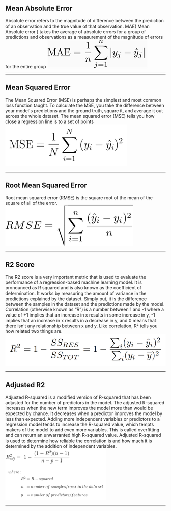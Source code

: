 ## Mean Absolute Error
Absolute error refers to the magnitude of difference between the prediction of an observation and the true value of that observation. 
MAE( Mean Absolute error ) takes the average of absolute errors for a group of predictions and observations as a measurement of the magnitude of errors for the entire group
![MAE](https://github.com/Aditya-171/Photos/blob/master/download.png)

---

## Mean Squared Error

The Mean Squared Error (MSE) is perhaps the simplest and most common loss function taught.
To calculate the MSE, you take the difference between your model's predictions and the ground truth, square it, and average it out across the whole dataset. The mean squared error (MSE) tells you how close a regression line is to a set of points
![MSE](https://github.com/Aditya-171/Photos/blob/master/download%20(1).png)

---
## Root Mean Squared Error

Root mean squared error (RMSE) is the square root of the mean of the square of all of the error. 
![RMSE](https://github.com/Aditya-171/Photos/blob/master/download%20(2).png)

---

## R2 Score

The R2 score is a very important metric that is used to evaluate the performance of a regression-based machine learning model. 
It is pronounced as R squared and is also known as the coefficient of determination. 
It works by measuring the amount of variance in the predictions explained by the dataset. Simply put, it is the difference between the samples in the dataset and the predictions made by the model. Correlation (otherwise known as “R”) is a number between 1 and -1 where a value of +1 implies that an increase in x results in some increase in y, -1 implies that an increase in x results in a decrease in y, and 0 means that there isn’t any relationship between x and y. Like correlation, R² tells you how related two things are.
![R2](https://github.com/Aditya-171/Photos/blob/master/download%20(3).png)

---


## Adjusted R2 

Adjusted R-squared is a modified version of R-squared that has been adjusted for the number of predictors in the model. The adjusted R-squared increases when the new term improves the model more than would be expected by chance. It decreases when a predictor improves the model by less than expected.
Adding more independent variables or predictors to a regression model tends to increase the R-squared value, which tempts makers of the model to add even more variables. This is called overfitting and can return an unwarranted high R-squared value. Adjusted R-squared is used to determine how reliable the correlation is and how much it is determined by the addition of independent variables.
![Adjusted R2](https://github.com/Aditya-171/Photos/blob/master/download%20(4).png)

---





